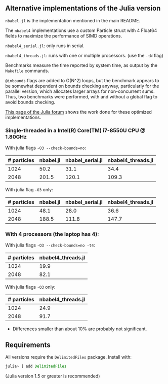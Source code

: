 ## Alternative implementations of the Julia version

`nbabel.jl` is the implementation mentioned in the main README.

The `nbabel4` implementations use a custom Particle struct with 4
Float64 fields to maximize the performance of SIMD operations.

`nbabel4_serial.jl`:  only runs in serial.

`nbabel4_threads.jl`: runs with one or multiple processors. (use the `-tN` flag)

Benchmarks measure the time reported by system time, as output by the `Makefile` commands.

`@inbounds` flags are added to O(N^2) loops, but the benchmark appears to be somewhat
dependent on bounds checking anyway, particularly for the parallel version, which
allocates larger arrays for non-concurrent sums. Thus, two benchmarks were performed, with and
without a global flag to avoid bounds checking.

[This page of the Julia
forum](https://discourse.julialang.org/t/nbabel-nbody-integrator-speed-up)
shows the work done for these optimized implementations.

### Single-threaded in a Intel(R) Core(TM) i7-8550U CPU @ 1.80GHz

With julia flags `-O3 --check-bounds=no`:

| # particles |  nbabel.jl | nbabel_serial.jl | nbabel4_threads.jl |
|-------------|------------|------------------|--------------------|
|     1024    |    50.2    |    31.1          |      34.4          |
|     2048    |   201.5    |   120.1          |     109.3          |

With julia flag `-O3` only:

| # particles |  nbabel.jl | nbabel_serial.jl | nbabel4_threads.jl |
|-------------|------------|------------------|--------------------|
|     1024    |    48.1    |    28.0          |    36.6            |
|     2048    |   188.5    |   111.8          |   147.7            |


### With 4 processors (the laptop has 4):

With julia flags `-O3 --check-bounds=no -t4`:

| # particles | nbabel4_threads.jl |
|-------------|--------------------|
|     1024    |   19.9             |
|     2048    |   82.1             |

With julia flags `-O3` only:

| # particles | nbabel4_threads.jl |
|-------------|--------------------|
|     1024    |   24.9             |
|     2048    |   91.7             |

- Differences smaller than about 10% are probably not significant.

## Requirements

All versions require the `DelimitedFiles` package. Install with:

```julia
julia> ] add DelimitedFiles

```

(Julia version 1.5 or greater is recommended)
